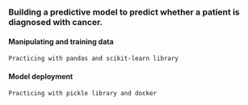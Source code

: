 ### Building a predictive model to predict whether a patient is diagnosed with cancer.

#### Manipulating and training data 
    Practicing with pandas and scikit-learn library

#### Model deployment
    Practicing with pickle library and docker 
